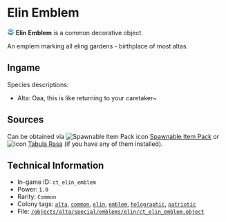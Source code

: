 # Elin Emblem

<img src="https://raw.githubusercontent.com/Ceterai/Enternia/main/objects/alta/special/emblems/elin/body.png" alt="Elin Emblem icon" loading="lazy" height="16px" width="auto" /> **Elin Emblem** is a common decorative object.

An emplem marking all eling gardens - birthplace of most altas.

## Ingame

Species descriptions:

- Alta: Oaa, this is like returning to your caretaker~

## Sources

Can be obtained via <img src="https://raw.githubusercontent.com/Silverfeelin/Starbound-SpawnableItemPack/master/interface/sip/iconSmall.png" alt="Spawnable Item Pack icon" width="18" height="14"/> [Spawnable Item Pack](https://steamcommunity.com/sharedfiles/filedetails/?id=733665104) or <img src="https://steamuserimages-a.akamaihd.net/ugc/263843960696222713/3EC9A7C005541F7D577EBCB8C5736B4EFC9973D6/" alt="icon" width="8" height="12"/> [Tabula Rasa](https://community.playstarbound.com/resources/the-tabula-rasa.3222/) (if you have any of them installed).

## Technical Information

- In-game ID: `ct_elin_emblem`
- Power: `1.0`
- Rarity: `Common`
- Colony tags: [`alta`](https://ceterai.github.io/MyEnternia/Wiki/Tags/Alta), [`common`](https://ceterai.github.io/MyEnternia/Wiki/Tags/Common), [`elin`](https://ceterai.github.io/MyEnternia/Wiki/Tags/Elin), [`emblem`](https://ceterai.github.io/MyEnternia/Wiki/Tags/Emblem), [`holographic`](https://ceterai.github.io/MyEnternia/Wiki/Tags/Holographic), [`patriotic`](https://ceterai.github.io/MyEnternia/Wiki/Tags/Patriotic)
- File: [`/objects/alta/special/emblems/elin/ct_elin_emblem.object`](https://github.com/Ceterai/Enternia/blob/main/objects/alta/special/emblems/elin/ct_elin_emblem.object)
